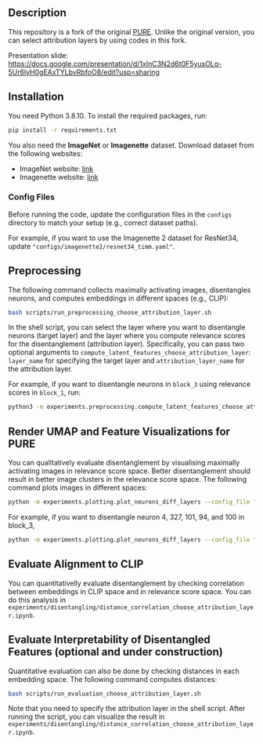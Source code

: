 ## Description

This repository is a fork of the original [PURE](https://github.com/maxdreyer/PURE). Unlike the original version, you can select attribution layers by using codes in this fork.

Presentation slide: https://docs.google.com/presentation/d/1xInC3N2d6t0F5yusOLq-5Ur6lyH0gEAxTYLbvRbfoO8/edit?usp=sharing

## Installation

You need Python 3.8.10. To install the required packages, run:

```bash 
pip install -r requirements.txt
```

You also need the **ImageNet** or **Imagenette** dataset. Download dataset from the following websites: 
- ImageNet website: [link](https://image-net.org/download.php)
- Imagenette website: [link](https://github.com/fastai/imagenette)

### Config Files

Before running the code, update the configuration files in the `configs` directory to match your setup (e.g., correct dataset paths).

For example, if you want to use the Imagenette 2 dataset for ResNet34, update `"configs/imagenette2/resnet34_timm.yaml"`.

## Preprocessing

The following command collects maximally activating images, disentangles neurons, and computes embeddings in different spaces (e.g., CLIP):

```bash 
bash scripts/run_preprocessing_choose_attribution_layer.sh
```

In the shell script, you can select the layer where you want to disentangle neurons (target layer) and the layer where you compute relevance scores for the disentanglement (attribution layer). Specifically, you can pass two optional arguments to `compute_latent_features_choose_attribution_layer`: `layer_name` for specifying the target layer and `attribution_layer_name` for the attribution layer.

For example, if you want to disentangle neurons in `block_3` using relevance scores in `block_1`, run:

```bash 
python3 -m experiments.preprocessing.compute_latent_features_choose_attribution_layer --config_file "configs/imagenette2/resnet34_timm.yaml" --layer_name 'block_3' --attribution_layer_name 'block_1'
```

## Render UMAP and Feature Visualizations for PURE 

You can qualitatively evaluate disentanglement by visualising maximally activating images in relevance score space. Better disentanglement should result in better image clusters in the relevance score space. The following command plots images in different spaces:

```bash
python -m experiments.plotting.plot_neurons_diff_layers --config_file "config_file" --neurons $neurons --layer_name $target_layer
```

For example, if you want to disentangle neuron 4, 327, 101, 94, and 100 in block_3, 
```bash
python -m experiments.plotting.plot_neurons_diff_layers --config_file "configs/imagenette2/resnet34_timm.yaml" --neurons "4,327,101,94,100" --layer_name "block_3"
```

## Evaluate Alignment to CLIP

You can quantitativelly evaluate disentanglement by checking correlation between embeddings in CLIP space and in relevance score space. You can do this analysis in `experiments/disentangling/distance_correlation_choose_attribution_layer.ipynb`.

## Evaluate Interpretability of Disentangled Features (optional and under construction)

Quantitative evaluation can also be done by checking distances in each embedding space. The following command computes distances:

```bash
bash scripts/run_evaluation_choose_attribution_layer.sh
```

Note that you need to specify the attribution layer in the shell script. After running the script, you can visualize the result in `experiments/disentangling/distance_correlation_choose_attribution_layer.ipynb`.


